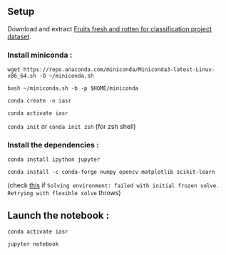 ## Setup

Download and extract [Fruits fresh and rotten for classification project dataset](https://www.kaggle.com/sriramr/fruits-fresh-and-rotten-for-classification).

### Install miniconda :

```wget https://repo.anaconda.com/miniconda/Miniconda3-latest-Linux-x86_64.sh -O ~/miniconda.sh```

```bash ~/miniconda.sh -b -p $HOME/miniconda```

```conda create -n iasr```

```conda activate iasr```

```conda init``` or ```conda init zsh``` (for zsh shell)

### Install the dependencies :

```conda install ipython jupyter```

```conda install -c conda-forge numpy opencv matplotlib scikit-learn```

(check [this](https://exerror.com/solving-environment-failed-with-initial-frozen-solve-retrying-with-flexible-solve/) if `Solving environment: failed with initial frozen solve. Retrying with flexible solve` throws)

## Launch the notebook :

```conda activate iasr```

```jupyter notebook```
